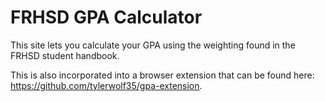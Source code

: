 # FRHSD GPA Calculator
This site lets you calculate your GPA using the weighting found in the FRHSD student handbook.

This is also incorporated into a browser extension that can be found here: https://github.com/tylerwolf35/gpa-extension.
